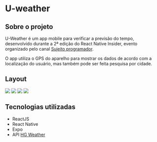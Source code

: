 # U-weather

## Sobre o projeto

U-Weather é um app mobile para verificar a previsão do tempo, desenvolvido durante a 2ª edição do React Native Insider, evento organizado pelo canal [Sujeito programador](https://www.youtube.com/channel/UCLc5Bq2yfs-S3Zse3ZFRMEQ).

O app utiliza o GPS do aparelho para mostrar os dados de acordo com a localização do usuário, mas também pode ser feita pesquisa por cidade.

## Layout

![](https://github.com/uliwill/assets/blob/main/uweather001.png)
![](https://github.com/uliwill/assets/blob/main/uweather002.png)
![](https://github.com/uliwill/assets/blob/main/uweather003.png)
![](https://github.com/uliwill/assets/blob/main/uweather004.png)

## Tecnologias utilizadas

- ReactJS
- React Native
- Expo
- API [HG Weather](https://hgbrasil.com/)